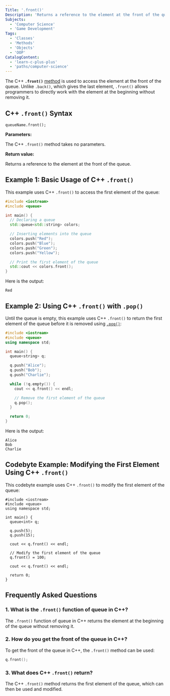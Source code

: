 ```yaml
---
Title: '.front()'
Description: 'Returns a reference to the element at the front of the queue.'
Subjects:
  - 'Computer Science'
  - 'Game Development'
Tags:
  - 'Classes'
  - 'Methods'
  - 'Objects'
  - 'OOP'
CatalogContent:
  - 'learn-c-plus-plus'
  - 'paths/computer-science'
---
```


The C++ **`.front()`** [method](https://www.codecademy.com/resources/docs/cpp/methods) is used to access the element at the front of the queue. Unlike `.back()`, which gives the last element, `.front()` allows programmers to directly work with the element at the beginning without removing it.

## C++ `.front()` Syntax

```pseudo
queueName.front();
```

**Parameters:**

The C++ `.front()` method takes no parameters.

**Return value:**

Returns a reference to the element at the front of the queue.

## Example 1: Basic Usage of C++ `.front()`

This example uses C++ `.front()` to access the first element of the queue:

```cpp
#include <iostream>
#include <queue>

int main() {
  // Declaring a queue
  std::queue<std::string> colors;

  // Inserting elements into the queue
  colors.push("Red");
  colors.push("Blue");
  colors.push("Green");
  colors.push("Yellow");

  // Print the first element of the queue
  std::cout << colors.front();
}
```

Here is the output:

```shell
Red
```

## Example 2: Using C++ `.front()` with `.pop()`

Until the queue is empty, this example uses C++ `.front()` to return the first element of the queue before it is removed using [`.pop()`](https://www.codecademy.com/resources/docs/cpp/queues/pop):

```cpp
#include <iostream>
#include <queue>
using namespace std;

int main() {
  queue<string> q;

  q.push("Alice");
  q.push("Bob");
  q.push("Charlie");

  while (!q.empty()) {
    cout << q.front() << endl;

    // Remove the first element of the queue
    q.pop();
  }

  return 0;
}
```

Here is the output:

```shell
Alice
Bob
Charlie
```

## Codebyte Example: Modifying the First Element Using C++ `.front()`

This codebyte example uses C++ `.front()` to modify the first element of the queue:

```codebyte/cpp
#include <iostream>
#include <queue>
using namespace std;

int main() {
  queue<int> q;

  q.push(5);
  q.push(15);

  cout << q.front() << endl;

  // Modify the first element of the queue
  q.front() = 100;

  cout << q.front() << endl;

  return 0;
}
```

## Frequently Asked Questions

### 1. What is the `.front()` function of queue in C++?

The `.front()` function of queue in C++ returns the element at the beginning of the queue without removing it.

### 2. How do you get the front of the queue in C++?

To get the front of the queue in C++, the `.front()` method can be used:

```cpp
q.front();
```

### 3. What does C++ `.front()` return?

The C++ `.front()` method returns the first element of the queue, which can then be used and modified.
